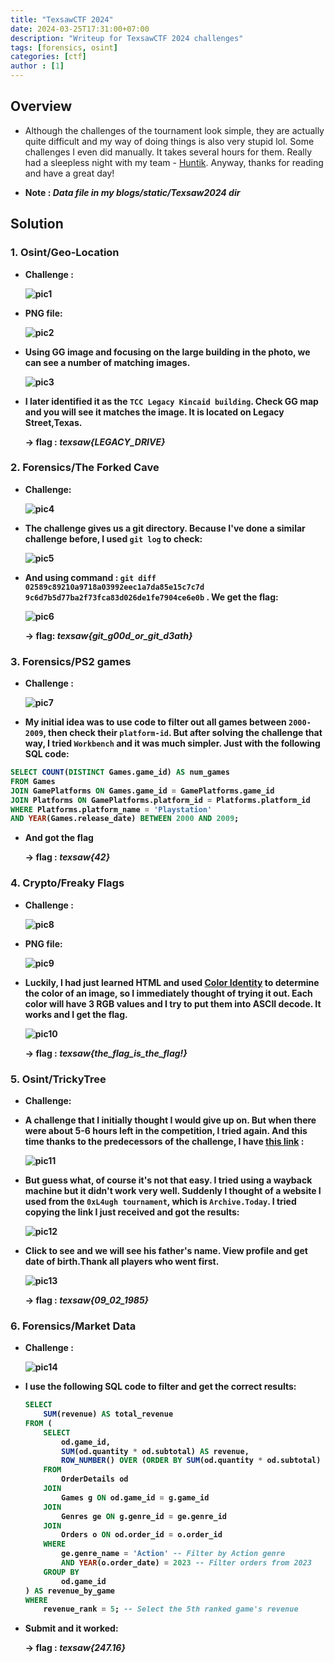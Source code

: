 ```yaml
--- 
title: "TexsawCTF 2024"
date: 2024-03-25T17:31:00+07:00
description: "Writeup for TexsawCTF 2024 challenges"
tags: [forensics, osint]
categories: [ctf]
author : [1]
---
```

<!--more-->

## Overview 
- Although the challenges of the tournament look simple, they are actually quite difficult and my way of doing things is also very stupid lol. Some challenges I even did manually. It takes several hours for them. Really had a sleepless night with my team - [Huntik](https://ctftime.org/team/127635). Anyway, thanks for reading and have a great day!

- <b> Note : *Data file in my blogs/static/Texsaw2024 dir*

## Solution 
### 1. Osint/Geo-Location 
- Challenge :

    ![pic1](/assets/posts/TexsawCTF%202024/Geo-location/Chall.png)
- PNG file: 

    ![pic2](/assets/posts/TexsawCTF%202024/Geo-location/picture.jpg)
- Using GG image and focusing on the large building in the photo, we can see a number of matching images.

    ![pic3](/assets/posts/TexsawCTF%202024/Geo-location/CheckGGimg.png)
-  I later identified it as the ```TCC Legacy Kincaid building```. Check GG map and you will see it matches the image. It is located on Legacy Street,Texas.

    -> flag : <b>*texsaw{LEGACY_DRIVE}*</b>


### 2. Forensics/The Forked Cave
- Challenge:

    ![pic4](/assets/posts/TexsawCTF%202024/The%20Forked%20Cave/Chall.png)
- The challenge gives us a git directory. Because I've done a similar challenge before, I used ```git log``` to check:

    ![pic5](/assets/posts/TexsawCTF%202024/The%20Forked%20Cave/GitLog.png)
- And using command : ```git diff 02589c89210a9718a03992eec1a7da85e15c7c7d 9c6d7b5d77ba2f73fca83d026de1fe7904ce6e0b``` . We get the flag:

    ![pic6](/assets/posts/TexsawCTF%202024/The%20Forked%20Cave/GitDiff.png)

    -> flag: <b>*texsaw{git_g00d_or_git_d3ath}*</b>

### 3. Forensics/PS2 games 
- Challenge : 

    ![pic7](/assets/posts/TexsawCTF%202024/PS2%20games/Chall.png)
- My initial idea was to use code to filter out all games between ```2000-2009```, then check their ```platform-id```. But after solving the challenge that way, I tried ```Workbench``` and it was much simpler. Just with the following SQL code:

```sql
SELECT COUNT(DISTINCT Games.game_id) AS num_games
FROM Games
JOIN GamePlatforms ON Games.game_id = GamePlatforms.game_id
JOIN Platforms ON GamePlatforms.platform_id = Platforms.platform_id
WHERE Platforms.platform_name = 'Playstation'
AND YEAR(Games.release_date) BETWEEN 2000 AND 2009;
```

- And got the flag 

    -> flag : <b>*texsaw{42}*</b>

### 4. Crypto/Freaky Flags
- Challenge :

    ![pic8](/assets/posts/TexsawCTF%202024/Freaky%20Flags/chall.png)
- PNG file:

    ![pic9](/assets/posts/TexsawCTF%202024/Freaky%20Flags/freakyFlags.png)
- Luckily, I had just learned HTML and used [Color Identity](https://redketchup.io/color-picker) to determine the color of an image, so I immediately thought of trying it out. Each color will have 3 RGB values and I try to put them into ASCII decode. It works and I get the flag.

    ![pic10](/assets/posts/TexsawCTF%202024/Freaky%20Flags/Decode.png)

    -> flag : <b>*texsaw{the_flag_is_the_flag!}*</b>

### 5. Osint/TrickyTree
- Challenge: 
    
- A challenge that I initially thought I would give up on. But when there were about 5-6 hours left in the competition, I tried again. And this time thanks to the predecessors of the challenge, I have [this link](https://www.familytreenow.com/trees/715273) :

    ![pic11](/assets/posts/TexsawCTF%202024/TrickyTree/Link.png)
- But guess what, of course it's not that easy. I tried using a wayback machine but it didn't work very well. Suddenly I thought of a website I used from the ```0xL4ugh tournament```, which is ```Archive.Today```. I tried copying the link I just received and got the results:

    ![pic12](/assets/posts/TexsawCTF%202024/TrickyTree/ArchiveToday.png)
- Click to see and we will see his father's name. View profile and get date of birth.Thank all players who went first.

    ![pic13](/assets/posts/TexsawCTF%202024/TrickyTree/FatherDOB.png)

    -> flag : <b>*texsaw{09_02_1985}*</b>

### 6. Forensics/Market Data
- Challenge :

    ![pic14](/assets/posts/TexsawCTF%202024/Marked%20Data/Chall.png)
- I use the following SQL code to filter and get the correct results:

    ```sql
    SELECT 
        SUM(revenue) AS total_revenue
    FROM (
        SELECT 
            od.game_id,
            SUM(od.quantity * od.subtotal) AS revenue,
            ROW_NUMBER() OVER (ORDER BY SUM(od.quantity * od.subtotal) DESC) AS revenue_rank
        FROM 
            OrderDetails od
        JOIN 
            Games g ON od.game_id = g.game_id
        JOIN 
            Genres ge ON g.genre_id = ge.genre_id
        JOIN 
            Orders o ON od.order_id = o.order_id
        WHERE 
            ge.genre_name = 'Action' -- Filter by Action genre
            AND YEAR(o.order_date) = 2023 -- Filter orders from 2023
        GROUP BY 
            od.game_id
    ) AS revenue_by_game
    WHERE 
        revenue_rank = 5; -- Select the 5th ranked game's revenue
    ```

- Submit and it worked: 
    
    -> flag : <b>*texsaw{247.16}*</b>